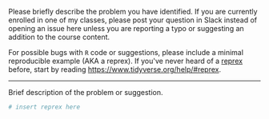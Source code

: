Please briefly describe the problem you have identified. If you are
currently enrolled in one of my classes, please post your question in Slack
instead of opening an issue here unless you are reporting a typo or suggesting
an addition to the course content.

For possible bugs with `R` code or suggestions, please include a minimal
reproducible example (AKA a reprex). If you've never heard of a
[reprex](http://reprex.tidyverse.org/) before, start by reading
<https://www.tidyverse.org/help/#reprex>.

---

Brief description of the problem or suggestion.

```r
# insert reprex here
```
